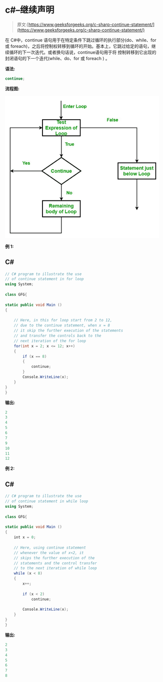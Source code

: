 # c#–继续声明

> 原文:[https://www.geeksforgeeks.org/c-sharp-continue-statement/](https://www.geeksforgeeks.org/c-sharp-continue-statement/)

在 C#中，continue 语句用于在特定条件下跳过循环的执行部分(do、while、for 或 foreach)，之后将控制权转移到循环的开始。基本上，它跳过给定的语句，继续循环的下一次迭代。或者换句话说，continue语句用于将 控制转移到它出现的封闭语句的下一个迭代(while、do、for 或 foreach ) 。

**语法:**

```cs
continue;

```

**流程图:**

![C# - continue Statement](img/ea747852408977e5e748cec4a12e596e.png)

**例 1:**

## C#

```cs
// C# program to illustrate the use
// of continue statement in for loop
using System;

class GFG{

static public void Main ()
{

    // Here, in this for loop start from 2 to 12, 
    // due to the continue statement, when x = 8
    // it skip the further execution of the statements
    // and transfer the controls back to the 
    // next iteration of the for loop
    for(int x = 2; x <= 12; x++)
    {
        if (x == 8)
        {
            continue;
        }
        Console.WriteLine(x);
    }
}
}
```

**输出:**

```cs
2
3
4
5
6
7
9
10
11
12

```

**例 2:**

## C#

```cs
// C# program to illustrate the use
// of continue statement in while loop
using System;

class GFG{

static public void Main ()
{
    int x = 0;

    // Here, using continue statement
    // whenever the value of x<2, it
    // skips the further execution of the
    // statements and the control transfer
    // to the next iteration of while loop
    while (x < 8)
    {
        x++;

        if (x < 2)
            continue;

        Console.WriteLine(x);
    }
}
}
```

**输出:**

```cs
2
3
4
5
6
7
8

```